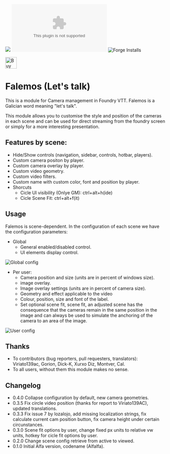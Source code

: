 ![](https://img.shields.io/badge/Foundry-v0.7.9-informational) ![Latest Release Download Count](https://img.shields.io/github/downloads/jvir/foundry-falemos/module.zip) ![Forge Installs](https://img.shields.io/badge/dynamic/json?label=Forge%20Installs&query=package.installs&suffix=%25&url=https%3A%2F%2Fforge-vtt.com%2Fapi%2Fbazaar%2Fpackage%2Ffalemos&colorB=4aa94a)

<a href='https://ko-fi.com/C0C43ZT90' target='_blank'><img height='36' style='border:0px;height:36px;' src='https://cdn.ko-fi.com/cdn/kofi2.png?v=2' border='0' alt='Buy Me a Coffee at ko-fi.com' /></a>

# Falemos (Let's talk)

This is a module for Camera management in Foundry VTT. Falemos is a Galician word meaning "let's talk".

This module allows you to customise the style and position of the cameras in each scene and can be used for direct streaming from the foundry screen or simply for a more interesting presentation.

## Features by scene:
- Hide/Show controls (navigation, sidebar, controls, hotbar, players).
- Custom camera positon by player.
- Custom camera overlay by player.
- Custom video geometry.
- Custom video filters.
- Custom name with custom color, font and position by player.
- Shorcuts
    - Cicle UI visibility (Onlye GM): ctrl+alt+h(ide)
    - Cicle Scene Fit: ctrl+alt+f(it)


## Usage

Falemos is scene-dependent. In the configuration of each scene we have the configuration parameters:

- Global
    - General enabled/disabled control.
    - UI elements display control.

![Global config](https://github.com/jvir/foundry-falemos/blob/main/doc/img/globalconfig.png?raw=true)


- Per user:
    - Camera position and size (units are in percent of windows size).
    - image overlay.
    - Image overlay settings (units are in percent of camera size).
    - Geometry and effect applicable to the video
    - Colour, position, size and font of the label.
    - Set optional scene fit, scene fit, an adjusted scene has the consequence that the cameras remain in the same position in the image and can always be used to simulate the anchoring of the camera to an area of the image.

![User config](https://github.com/jvir/foundry-falemos/blob/main/doc/img/userconfig.png?raw=true)


## Thanks

- To contributors (bug reporters, pull requesters, translators): Viriato139ac, Gorion, Dick-K, Xurxo Diz, Montver, Cal.
- To all users, without them this module makes no sense.

## Changelog
- 0.4.0 Collapse configuration by default, new camera geometries.
- 0.3.5 Fix circle video position (thanks for report to Viriato139AC), updated translations.
- 0.3.3 Fix issue 7 by lozalojo, add missing localization strings, fix calculate current cam position button, fix camera height under certain circunstances.
- 0.3.0 Scene fit options by user, change fixed px units to relative vw units, hotkey for cicle fit options by user.
- 0.2.0 Change scene config retrieve from active to viewed.
- 0.1.0 Initial Alfa version, codename (Alfalfa).

